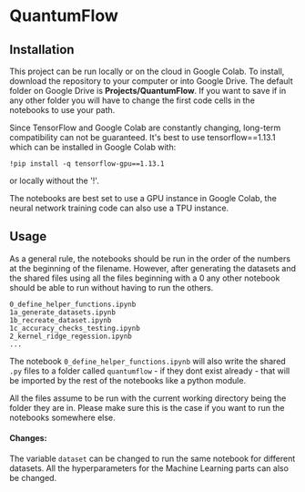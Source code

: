 # QuantumFlow

## Installation
This project can be run locally or on the cloud in Google Colab. To install, download the repository to your computer or into Google Drive. The default folder on Google Drive is **Projects/QuantumFlow**. If you want to save if in any other folder you will have to change the first code cells in the notebooks to use your path.

Since TensorFlow and Google Colab are constantly changing, long-term compatibility can not be guaranteed. It's best to use tensorflow==1.13.1 which can be installed in Google Colab with:

```
!pip install -q tensorflow-gpu==1.13.1
```
or locally without the '!'. 

The notebooks are best set to use a GPU instance in Google Colab, the neural network training code can also use a TPU instance.

## Usage

As a general rule, the notebooks should be run in the order of the numbers at the beginning of the filename. However, after generating the datasets and the shared files using all the files beginning with a 0 any other notebook should be able to run without having to run the others.

```
0_define_helper_functions.ipynb
1a_generate_datasets.ipynb
1b_recreate_dataset.ipynb
1c_accuracy_checks_testing.ipynb
2_kernel_ridge_regession.ipynb
...
```
The notebook `0_define_helper_functions.ipynb` will also write the shared `.py` files to a folder called `quantumflow` - if they dont exist already - that will be imported by the rest of the notebooks like a python module.

All the files assume to be run with the current working directory being the folder they are in. Please make sure this is the case if you want to run the notebooks somewhere else.

#### Changes:
The variable `dataset` can be changed to run the same notebook for different datasets. All the hyperparameters for the Machine Learning parts can also be changed. 

